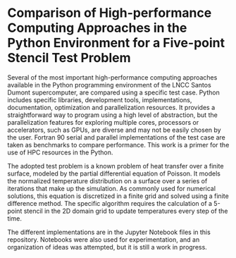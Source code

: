 # Comparison of High-performance Computing Approaches in the Python Environment for a Five-point Stencil Test Problem

Several of the most important high-performance computing approaches available in the Python programming environment of the LNCC Santos Dumont supercomputer, are compared using a specific test case. Python includes specific libraries, development tools, implementations, documentation, optimization and parallelization resources. It provides a straightforward way to program using a high level of abstraction, but the parallelization features for exploring multiple cores, processors or accelerators, such as GPUs, are diverse and may not be easily chosen by the user. Fortran 90 serial and parallel implementations of the test case are taken as benchmarks to compare performance. This work is a primer for the use of HPC resources in the Python.

The adopted test problem is a known problem of heat transfer over a finite surface, modeled by the partial differential equation of Poisson. It models the normalized temperature distribution on a surface over a series of iterations that make up the simulation. As commonly used for numerical solutions, this equation is discretized in a finite grid and solved using a finite difference method. The specific algorithm requires the calculation of a 5-point stencil in the 2D domain grid to update temperatures every step of the time.

The different implementations are in the Jupyter Notebook files in this repository. Notebooks were also used for experimentation, and an organization of ideas was attempted, but it is still a work in progress.